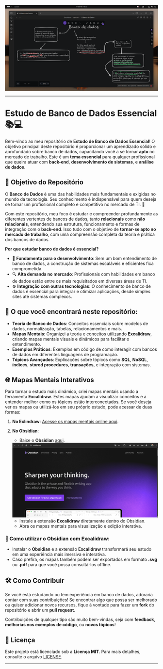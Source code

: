 <img src="https://github.com/Emersonpinho/BancoDeDadosEssensialComObsidiam/blob/main/fotoParaReadme/obsidiamInterface.png" >

---

# Estudo de Banco de Dados Essencial 📚💻

Bem-vindo ao meu repositório de **Estudo de Banco de Dados Essencial**! O objetivo principal deste repositório é proporcionar um aprendizado sólido e aprofundado sobre banco de dados, capacitando você a se tornar **apto** no mercado de trabalho. Este é um **tema essencial** para qualquer profissional que queira atuar com **back-end**, **desenvolvimento de sistemas**, e **análise de dados**. 

## 🎯 Objetivo do Repositório

O **Banco de Dados** é uma das habilidades mais fundamentais e exigidas no mundo da tecnologia. Seu conhecimento é indispensável para quem deseja se tornar um profissional completo e competitivo no mercado de TI. 🚀

Com este repositório, meu foco é estudar e compreender profundamente as diferentes vertentes de bancos de dados, tanto **relacionais** como **não relacionais**, entendendo sua estrutura, funcionamento e formas de integração com o **back-end**. Isso tudo com o objetivo de **tornar-se apto no mercado de trabalho**, com uma compreensão completa da teoria e prática dos bancos de dados. 

**Por que estudar banco de dados é essencial?** 

- 🌱 **Fundamento para o desenvolvimento**: Sem um bom entendimento de banco de dados, a construção de sistemas escaláveis e eficientes fica comprometida.
- 🔍 **Alta demanda no mercado**: Profissionais com habilidades em banco de dados estão entre os mais requisitados em diversas áreas de TI.
- ⚙️ **Integração com outras tecnologias**: O conhecimento de banco de dados é essencial para integrar e otimizar aplicações, desde simples sites até sistemas complexos.

## 🔑 O que você encontrará neste repositório:

- **Teoria de Banco de Dados**: Conceitos essenciais sobre modelos de dados, normalização, tabelas, relacionamentos e mais.
- **Mapas Mentais**: Organizei a teoria e conceitos utilizando **Excalidraw**, criando mapas mentais visuais e dinâmicos para facilitar o entendimento.
- **Exemplos Práticos**: Exemplos em código de como interagir com bancos de dados em diferentes linguagens de programação.
- **Tópicos Avançados**: Explicações sobre tópicos como **SQL**, **NoSQL**, **índices**, **stored procedures**, **transações**, e integração com sistemas.

## 🌐 Mapas Mentais Interativos

Para tornar o estudo mais dinâmico, criei mapas mentais usando a ferramenta **Excalidraw**. Estes mapas ajudam a visualizar conceitos e a entender melhor como os tópicos estão interconectados. Se você deseja ver os mapas ou utilizá-los em seu próprio estudo, pode acessar de duas formas:

1. **No Exlindraw**: [Acesse os mapas mentais online aqui](https://excalidraw.com/).
2. **No Obsidian**:
   - Baixe o **Obsidian** [aqui](https://obsidian.md).
   <img src="https://github.com/Emersonpinho/BancoDeDadosEssensialComObsidiam/blob/main/fotoParaReadme/imagemDownloadObsidiam.png">
   
   - Instale a extensão **Excalidraw** diretamente dentro do Obsidian.
   - Abra os mapas mentais para visualização e edição interativa.

### 🚀 Como utilizar o Obsidian com Excalidraw:
- Instalar o **Obsidian** e a extensão **Excalidraw** transformará seu estudo em uma experiência mais imersiva e interativa.
- Caso prefira, os mapas também podem ser exportados em formato **.svg** ou **.pdf** para que você possa consultá-los offline.

## 🛠️ Como Contribuir

Se você está estudando ou tem experiência em banco de dados, adoraria contar com suas contribuições! Se encontrar algo que possa ser melhorado ou quiser adicionar novos recursos, fique à vontade para fazer um **fork** do repositório e abrir um **pull request**.

Contribuições de qualquer tipo são muito bem-vindas, seja com **feedback**, **melhorias nos exemplos de código**, ou **novos tópicos**!

## 📝 Licença

Este projeto está licenciado sob a **Licença MIT**. Para mais detalhes, consulte o arquivo [LICENSE](LICENSE).

---
